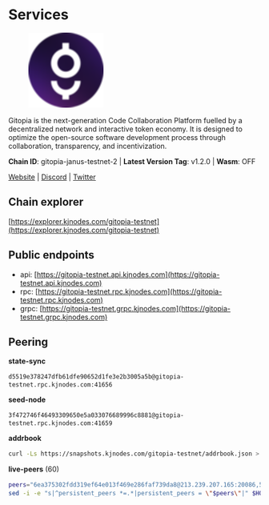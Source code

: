# Services

<figure><img src="https://raw.githubusercontent.com/kj89/cosmos-images/main/logos/gitopia.png" width="150" alt=""><figcaption></figcaption></figure>

Gitopia is the next-generation Code Collaboration Platform fuelled by  a decentralized network and interactive token economy. It is designed  to optimize the open-source software development process through  collaboration, transparency, and incentivization.

**Chain ID**: gitopia-janus-testnet-2 | **Latest Version Tag**: v1.2.0 | **Wasm**: OFF

[Website](https://gitopia.com/) | [Discord](https://discord.gg/hFTXCGNYDZ) | [Twitter](https://twitter.com/gitopiaDAO)




## Chain explorer
[https://explorer.kjnodes.com/gitopia-testnet](https://explorer.kjnodes.com/gitopia-testnet)

## Public endpoints

* api: [https://gitopia-testnet.api.kjnodes.com](https://gitopia-testnet.api.kjnodes.com)
* rpc: [https://gitopia-testnet.rpc.kjnodes.com](https://gitopia-testnet.rpc.kjnodes.com)
* grpc: [https://gitopia-testnet.grpc.kjnodes.com](https://gitopia-testnet.grpc.kjnodes.com)

## Peering

**state-sync**

```text
d5519e378247dfb61dfe90652d1fe3e2b3005a5b@gitopia-testnet.rpc.kjnodes.com:41656
```

**seed-node**

```text
3f472746f46493309650e5a033076689996c8881@gitopia-testnet.rpc.kjnodes.com:41659
```

**addrbook**
```bash
curl -Ls https://snapshots.kjnodes.com/gitopia-testnet/addrbook.json > $HOME/.gitopia/config/addrbook.json
```

**live-peers** (60)
```bash
peers="6ea375302fdd319ef64e013f469e286faf739da8@213.239.207.165:20086,5c74fe6868cda2003926c0a6299c9cebec5c4d1a@65.21.239.60:41656,b745e0c6a1e0c7ec248ec274cfd038ed4bc4c2cf@65.21.134.202:26356,93c4c73375b5f52020e7e7bd3f901ee28f07e6b7@109.123.243.66:41656,4cd60a4dd4211d38d948a86a614f1fd8d3d274eb@75.119.153.139:656,d5519e378247dfb61dfe90652d1fe3e2b3005a5b@65.109.68.190:41656,b6651c7b043ef4bdccd7906b0f06de2bbdfe8a60@193.46.243.75:26656,247dbc8048be7c024c5f5deee45c18bd2f19bc93@116.203.35.46:36656,5c2a752c9b1952dbed075c56c600c3a79b58c395@195.3.220.140:27036,52098a0fdd0dc566615ad37492019d252635bdda@45.85.249.131:656,0e22fcc29a4cf5476001c849126ced605491f2ec@185.192.96.108:26656,87590400747c4546479e1a75d352fb8af6a0bea0@185.135.137.77:41656,399d4e19186577b04c23296c4f7ecc53e61080cb@34.143.189.236:26656,5b1c25f4dff541f77f1532c457f73ca7ee2e4c18@194.163.170.225:26656,007d2419fea80aee707d009af0153f5105c53379@38.242.139.164:656,3dd4a6674e86c319a5671e645d429edacae62129@185.219.142.203:26656,66f94651fb02f277c90c605a38df549d3c0a9269@75.119.151.217:26656,ae5d5b47ea732ff509114f405967f61eb3d86ac6@75.119.146.171:656,98bdfc67810bf7ac8f5c45b2c677b4bf199eb42e@185.193.67.65:41656,1f85f6f8025f7bb61776a5cbc669bfc9e62e281b@38.242.228.255:26656,417311f0ceeff950dd9bf0f389e5a9c5ed8d22cd@146.190.88.155:41656,d2975b49708dc92ee3b7da1d72e3eee3119d1d0c@167.86.105.216:656,d48a95dffa507f31dd54359ea47fe02c16ac14c7@213.239.216.252:26656,7d819fa869f7c5b42c2c7a9538e1a9e7a52cfdee@65.108.226.26:24656,f06f794dcc5964197da0e13709d71ea5e0f5b7f1@88.99.3.158:11156,3e5ba61e8481c6c71d3f2cc022dd6671ed7cacf8@65.21.170.3:41656,0eb70bf5e2403694109f9bba184570074c2dfdd5@38.242.235.255:26656,ffb4f7d43d6449c292d4e60c8a48eb3d31c39691@38.242.139.100:656,292c099fc654a1331d3b62a1b939f867b62ef434@45.85.147.242:656,ea53a3f77fe373f47be4e77fd5f9ff526dfaec33@51.79.143.46:41656,7f2339fc6a6dca666d8ffbbe4e61443d58e0e759@109.123.255.8:26656,ed177ff3cf334df1a6c190438b0c7b5dd64b423a@45.151.122.140:656,ac606e28c081c679dc23d9a94c29842be8f8b1f1@45.85.249.133:656,95fbdc6d62be17db6688222b15b57d3e795ed07a@167.86.84.102:656,c3ecaaf2d7b292e0407fb01bd96739a7b05c4a74@82.208.20.35:26656,971c22cfb2a8fee7e6b5b7fb125cc9551f3b5e60@65.109.106.91:16656,12f6b84a23b054a6591c647c2a4456c40af65cce@5.9.147.22:24656,9bb344d83fc1fafc4bce6b8e4a95b82f37ac4f31@82.208.20.136:26656,3989c44e8af3427b22a71a94185e85df99d450b4@149.102.158.188:41656,7a6552f8aeb0d8736584870893b8f137c9535e13@85.239.242.26:41656,a8b7e9670d8be1975a191ae23c782feaeb829b20@88.210.12.139:41656,098c8f3e70fa1f1bbb447903aea96b8e1f025f13@141.95.145.41:26656,e704537ce1348bfc7b781d6546ae272ff3eea8d5@34.143.182.137:26656,59a99a10a28baeda8535598acef9abb706ec5dbc@45.85.249.132:656,d9d59b442e46f142394fcdf2f246ca8c7b2b7ce9@149.102.146.36:26656,955c997a67a82cbd005e5b2b7010a1de3ac54355@38.242.241.74:26656,8f3412b6ab935bac019676def84931e7c45a04cb@38.242.245.149:26656,c84906b19dc7dc7bda94ab2167d4b0af64a28b49@45.151.122.191:656,3b0956b482f89b361dd350f1c6b3743096897446@65.108.124.219:35656,4e0e57bcac8aa2bc3188d5b7845eeee61a61f3f0@194.163.170.165:26656,9c265cb98c21d6748822ca2bed0accacdd8449db@38.242.205.25:26656,a7bd9376606cb755cb629761fd45f2d832b5a976@94.130.24.59:41656,dc53e8e177319816b1c898ca79f821369ea96b26@209.145.56.41:41656,df5c15eeaeecb2116ab947e10c065353d762f5ad@185.163.124.151:41656,61d2b313e2adc9d7990944f8ab5a6f9ecf08084f@65.21.122.171:16656,c09aa43e7149a6bf784d11867ebb4135996016d6@213.239.215.77:26656,595d1158ecf8367afd17060ceceaaf4b7952217c@146.190.98.174:41656,ba614c2b5beae6df39a4310043294ffde60e8e8d@45.85.250.147:26656,e365dee443363903f240c97cd554ed395c5019d3@194.163.184.47:26656,e1ab0573d55ff92fad55d2929e353904f1bbe36f@135.181.16.252:31656"
sed -i -e "s|^persistent_peers *=.*|persistent_peers = \"$peers\"|" $HOME/.gitopia/config/config.toml
```
